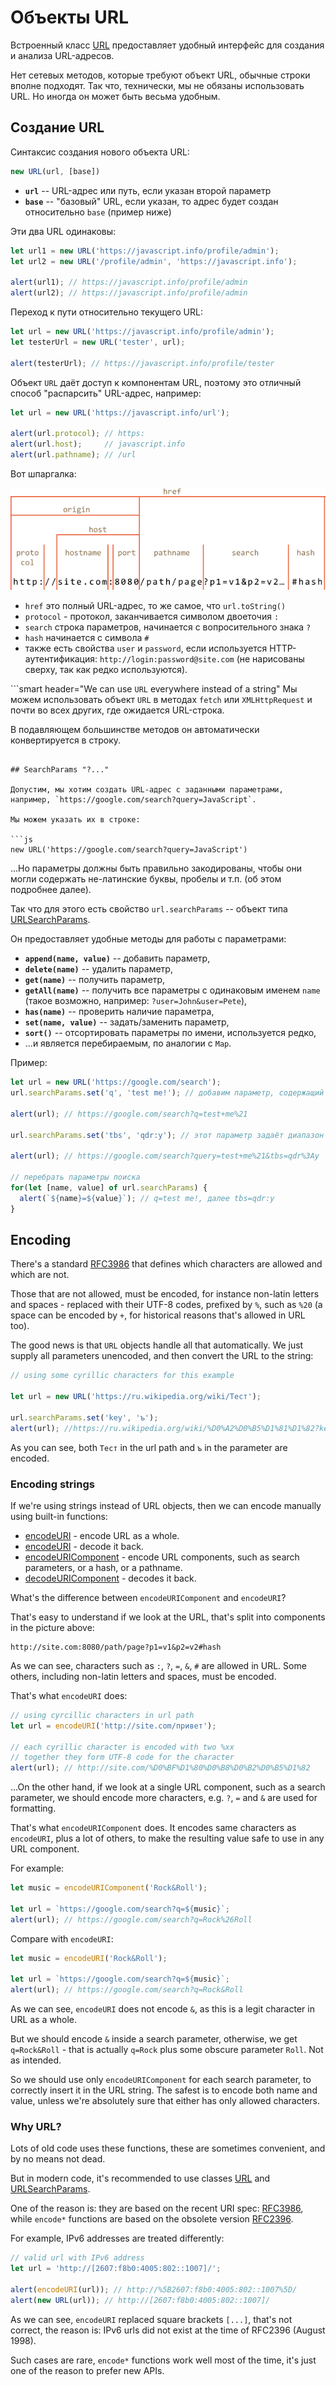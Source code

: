 
# Объекты URL

Встроенный класс [URL](https://url.spec.whatwg.org/#api) предоставляет удобный интерфейс для создания и анализа URL-адресов.

Нет сетевых методов, которые требуют объект URL, обычные строки вполне подходят. Так что, технически, мы не обязаны использовать URL. Но иногда он может быть весьма удобным.

## Создание URL

Синтаксис создания нового объекта URL:

```js
new URL(url, [base])
```

- **`url`** -- URL-адрес или путь, если указан второй параметр
- **`base`** -- "базовый" URL, если указан, то адрес будет создан относительно `base` (пример ниже)

Эти два URL одинаковы:

```js run
let url1 = new URL('https://javascript.info/profile/admin');
let url2 = new URL('/profile/admin', 'https://javascript.info');

alert(url1); // https://javascript.info/profile/admin
alert(url2); // https://javascript.info/profile/admin
```

Переход к пути относительно текущего URL:

```js run
let url = new URL('https://javascript.info/profile/admin');
let testerUrl = new URL('tester', url);

alert(testerUrl); // https://javascript.info/profile/tester
```

Объект `URL` даёт доступ к компонентам URL, поэтому это отличный способ "распарсить" URL-адрес, например:

```js run
let url = new URL('https://javascript.info/url');

alert(url.protocol); // https:
alert(url.host);     // javascript.info
alert(url.pathname); // /url
```

Вот шпаргалка:

![](url-object.png)

- `href` это полный URL-адрес, то же самое, что `url.toString()`
- `protocol` - протокол, заканчивается символом двоеточия `:`
- `search` строка параметров, начинается с вопросительного знака `?`
- `hash` начинается с символа `#`
- также есть свойства `user` и `password`, если используется HTTP-аутентификация: `http://login:password@site.com` (не нарисованы сверху, так как редко используются).

```smart header="We can use `URL` everywhere instead of a string"
Мы можем использовать объект `URL` в методах `fetch` или `XMLHttpRequest` и почти во всех других, где ожидается URL-строка.

В подавляющем большинстве методов он автоматически конвертируется в строку.
```

## SearchParams "?..."

Допустим, мы хотим создать URL-адрес с заданными параметрами, например, `https://google.com/search?query=JavaScript`.

Мы можем указать их в строке:

```js
new URL('https://google.com/search?query=JavaScript')
```

...Но параметры должны быть правильно закодированы, чтобы они могли содержать не-латинские буквы, пробелы и т.п. (об этом подробнее далее).

Так что для этого есть свойство `url.searchParams` -- объект типа [URLSearchParams](https://url.spec.whatwg.org/#urlsearchparams).

Он предоставляет удобные методы для работы с параметрами:

- **`append(name, value)`** -- добавить параметр,
- **`delete(name)`** -- удалить параметр,
- **`get(name)`** -- получить параметр,
- **`getAll(name)`** -- получить все параметры с одинаковым именем `name` (такое возможно, например: `?user=John&user=Pete`),
- **`has(name)`** -- проверить наличие параметра,
- **`set(name, value)`** -- задать/заменить параметр,
- **`sort()`** -- отсортировать параметры по имени, используется редко,
- ...и является перебираемым, по аналогии с `Map`.

Пример:

```js run
let url = new URL('https://google.com/search');
url.searchParams.set('q', 'test me!'); // добавим параметр, содержащий пробел и !

alert(url); // https://google.com/search?q=test+me%21

url.searchParams.set('tbs', 'qdr:y'); // этот параметр задаёт диапазон дат для Google-поиска 

alert(url); // https://google.com/search?query=test+me%21&tbs=qdr%3Ay

// перебрать параметры поиска 
for(let [name, value] of url.searchParams) {
  alert(`${name}=${value}`); // q=test me!, далее tbs=qdr:y
}
```


## Encoding

There's a standard [RFC3986](https://tools.ietf.org/html/rfc3986) that defines which characters are allowed and which are not.

Those that are not allowed, must be encoded, for instance non-latin letters and spaces - replaced with their UTF-8 codes, prefixed by `%`, such as `%20` (a space can be encoded by `+`, for historical reasons that's allowed in URL too).

The good news is that `URL` objects handle all that automatically. We just supply all parameters unencoded, and then convert the URL to the string:

```js run
// using some cyrillic characters for this example

let url = new URL('https://ru.wikipedia.org/wiki/Тест');

url.searchParams.set('key', 'ъ');
alert(url); //https://ru.wikipedia.org/wiki/%D0%A2%D0%B5%D1%81%D1%82?key=%D1%8A
```
As you can see, both `Тест` in the url path and `ъ` in the parameter are encoded.

### Encoding strings

If we're using strings instead of URL objects, then we can encode manually using built-in functions:

- [encodeURI](https://developer.mozilla.org/en-US/docs/Web/JavaScript/Reference/Global_Objects/encodeURI) - encode URL as a whole.
- [encodeURI](https://developer.mozilla.org/en-US/docs/Web/JavaScript/Reference/Global_Objects/decodeURI) - decode it back.
- [encodeURIComponent](https://developer.mozilla.org/en-US/docs/Web/JavaScript/Reference/Global_Objects/encodeURIComponent) - encode URL components, such as search parameters, or a hash, or a pathname.
- [decodeURIComponent](https://developer.mozilla.org/en-US/docs/Web/JavaScript/Reference/Global_Objects/decodeURIComponent) - decodes it back.

What's the difference between `encodeURIComponent` and `encodeURI`?

That's easy to understand if we look at the URL, that's split into components in the picture above:

```
http://site.com:8080/path/page?p1=v1&p2=v2#hash
```

As we can see, characters such as `:`, `?`, `=`, `&`, `#` are allowed in URL. Some others, including non-latin letters and spaces, must be encoded.

That's what `encodeURI` does:

```js run
// using cyrcillic characters in url path
let url = encodeURI('http://site.com/привет');

// each cyrillic character is encoded with two %xx
// together they form UTF-8 code for the character
alert(url); // http://site.com/%D0%BF%D1%80%D0%B8%D0%B2%D0%B5%D1%82
```

...On the other hand, if we look at a single URL component, such as a search parameter, we should encode more characters, e.g. `?`, `=` and `&` are used for formatting.

That's what `encodeURIComponent` does. It encodes same characters as `encodeURI`, plus a lot of others, to make the resulting value safe to use in any URL component.

For example:

```js run
let music = encodeURIComponent('Rock&Roll');

let url = `https://google.com/search?q=${music}`;
alert(url); // https://google.com/search?q=Rock%26Roll
```

Compare with `encodeURI`:

```js run
let music = encodeURI('Rock&Roll');

let url = `https://google.com/search?q=${music}`;
alert(url); // https://google.com/search?q=Rock&Roll
```

As we can see, `encodeURI` does not encode `&`, as this is a legit character in URL as a whole.

But we should encode `&` inside a search parameter, otherwise, we get `q=Rock&Roll` - that is actually `q=Rock` plus some obscure parameter `Roll`. Not as intended.

So we should use only `encodeURIComponent` for each search parameter, to correctly insert it in the URL string. The safest is to encode both name and value, unless we're absolutely sure that either has only allowed characters.

### Why URL?

Lots of old code uses these functions, these are sometimes convenient, and by no means not dead.

But in modern code, it's recommended to use classes [URL](https://url.spec.whatwg.org/#url-class) and [URLSearchParams](https://url.spec.whatwg.org/#interface-urlsearchparams).

One of the reason is: they are based on the recent URI spec: [RFC3986](https://tools.ietf.org/html/rfc3986), while `encode*` functions are based on the obsolete version [RFC2396](https://www.ietf.org/rfc/rfc2396.txt).

For example, IPv6 addresses are treated differently:

```js run
// valid url with IPv6 address
let url = 'http://[2607:f8b0:4005:802::1007]/';

alert(encodeURI(url)); // http://%5B2607:f8b0:4005:802::1007%5D/
alert(new URL(url)); // http://[2607:f8b0:4005:802::1007]/
```

As we can see, `encodeURI` replaced square brackets `[...]`, that's not correct, the reason is: IPv6 urls did not exist at the time of RFC2396 (August 1998).

Such cases are rare, `encode*` functions work well most of the time, it's just one of the reason to prefer new APIs.


